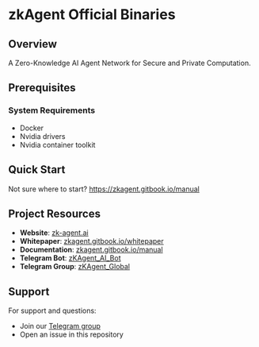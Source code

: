 # zkAgent Official Binaries

## Overview

A Zero-Knowledge AI Agent Network for Secure and Private Computation.

## Prerequisites

### System Requirements
- Docker
- Nvidia drivers
- Nvidia container toolkit 

## Quick Start

Not sure where to start? https://zkagent.gitbook.io/manual

## Project Resources

- **Website**: [zk-agent.ai](https://zk-agent.ai)
- **Whitepaper**: [zkagent.gitbook.io/whitepaper](https://zkagent.gitbook.io/whitepaper)
- **Documentation**: [zkagent.gitbook.io/manual](https://zkagent.gitbook.io/manual)
- **Telegram Bot**: [zKAgent_AI_Bot](https://t.me/zKAgent_AI_Bot)
- **Telegram Group**: [zKAgent_Global](https://t.me/zKAgent_Global/1)

## Support

For support and questions:
- Join our [Telegram group](https://t.me/zKAgent_Global/1)
- Open an issue in this repository